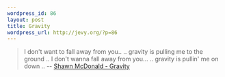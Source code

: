 ```yaml
--- 
wordpress_id: 86
layout: post
title: Gravity
wordpress_url: http://jevy.org/?p=86
---
```

<blockquote>I don't want to fall away from you..
.. gravity is pulling me to the ground ..
I don't wanna fall away from you...
.. gravity is pullin' me on down ..
-- <a href="http://www.shawnmcdonaldmusic.com/index.php">Shawn McDonald - Gravity</a></blockquote>
